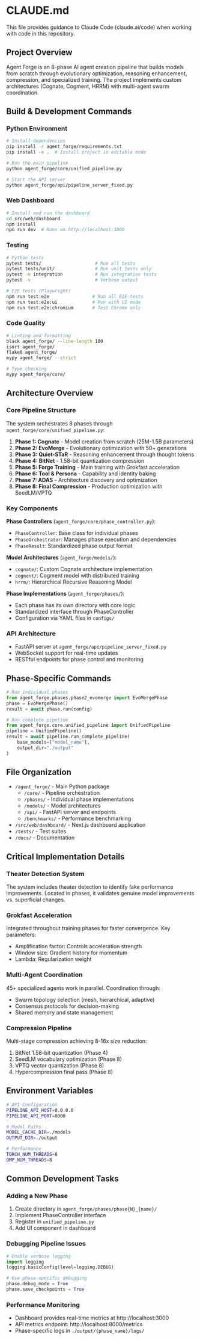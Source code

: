 # CLAUDE.md

This file provides guidance to Claude Code (claude.ai/code) when working with code in this repository.

## Project Overview

Agent Forge is an 8-phase AI agent creation pipeline that builds models from scratch through evolutionary optimization, reasoning enhancement, compression, and specialized training. The project implements custom architectures (Cognate, Cogment, HRRM) with multi-agent swarm coordination.

## Build & Development Commands

### Python Environment
```bash
# Install dependencies
pip install -r agent_forge/requirements.txt
pip install -e .  # Install project in editable mode

# Run the main pipeline
python agent_forge/core/unified_pipeline.py

# Start the API server
python agent_forge/api/pipeline_server_fixed.py
```

### Web Dashboard
```bash
# Install and run the dashboard
cd src/web/dashboard
npm install
npm run dev  # Runs on http://localhost:3000
```

### Testing
```bash
# Python tests
pytest tests/                    # Run all tests
pytest tests/unit/               # Run unit tests only
pytest -m integration            # Run integration tests
pytest -v                        # Verbose output

# E2E tests (Playwright)
npm run test:e2e                # Run all E2E tests
npm run test:e2e:ui             # Run with UI mode
npm run test:e2e:chromium       # Test Chrome only
```

### Code Quality
```bash
# Linting and formatting
black agent_forge/ --line-length 100
isort agent_forge/
flake8 agent_forge/
mypy agent_forge/ --strict

# Type checking
mypy agent_forge/core/
```

## Architecture Overview

### Core Pipeline Structure
The system orchestrates 8 phases through `agent_forge/core/unified_pipeline.py`:

1. **Phase 1: Cognate** - Model creation from scratch (25M-1.5B parameters)
2. **Phase 2: EvoMerge** - Evolutionary optimization with 50+ generations
3. **Phase 3: Quiet-STaR** - Reasoning enhancement through thought tokens
4. **Phase 4: BitNet** - 1.58-bit quantization compression
5. **Phase 5: Forge Training** - Main training with Grokfast acceleration
6. **Phase 6: Tool & Persona** - Capability and identity baking
7. **Phase 7: ADAS** - Architecture discovery and optimization
8. **Phase 8: Final Compression** - Production optimization with SeedLM/VPTQ

### Key Components

**Phase Controllers** (`agent_forge/core/phase_controller.py`):
- `PhaseController`: Base class for individual phases
- `PhaseOrchestrator`: Manages phase execution and dependencies
- `PhaseResult`: Standardized phase output format

**Model Architectures** (`agent_forge/models/`):
- `cognate/`: Custom Cognate architecture implementation
- `cogment/`: Cogment model with distributed training
- `hrrm/`: Hierarchical Recursive Reasoning Model

**Phase Implementations** (`agent_forge/phases/`):
- Each phase has its own directory with core logic
- Standardized interface through PhaseController
- Configuration via YAML files in `configs/`

### API Architecture
- FastAPI server at `agent_forge/api/pipeline_server_fixed.py`
- WebSocket support for real-time updates
- RESTful endpoints for phase control and monitoring

## Phase-Specific Commands

```python
# Run individual phases
from agent_forge.phases.phase2_evomerge import EvoMergePhase
phase = EvoMergePhase()
result = await phase.run(config)

# Run complete pipeline
from agent_forge.core.unified_pipeline import UnifiedPipeline
pipeline = UnifiedPipeline()
result = await pipeline.run_complete_pipeline(
    base_models=["model_name"],
    output_dir="./output"
)
```

## File Organization

- `/agent_forge/` - Main Python package
  - `/core/` - Pipeline orchestration
  - `/phases/` - Individual phase implementations
  - `/models/` - Model architectures
  - `/api/` - FastAPI server and endpoints
  - `/benchmarks/` - Performance benchmarking
- `/src/web/dashboard/` - Next.js dashboard application
- `/tests/` - Test suites
- `/docs/` - Documentation

## Critical Implementation Details

### Theater Detection System
The system includes theater detection to identify fake performance improvements. Located in phases, it validates genuine model improvements vs. superficial changes.

### Grokfast Acceleration
Integrated throughout training phases for faster convergence. Key parameters:
- Amplification factor: Controls acceleration strength
- Window size: Gradient history for momentum
- Lambda: Regularization weight

### Multi-Agent Coordination
45+ specialized agents work in parallel. Coordination through:
- Swarm topology selection (mesh, hierarchical, adaptive)
- Consensus protocols for decision-making
- Shared memory and state management

### Compression Pipeline
Multi-stage compression achieving 8-16x size reduction:
1. BitNet 1.58-bit quantization (Phase 4)
2. SeedLM vocabulary optimization (Phase 8)
3. VPTQ vector quantization (Phase 8)
4. Hypercompression final pass (Phase 8)

## Environment Variables

```bash
# API Configuration
PIPELINE_API_HOST=0.0.0.0
PIPELINE_API_PORT=8000

# Model Paths
MODEL_CACHE_DIR=./models
OUTPUT_DIR=./output

# Performance
TORCH_NUM_THREADS=8
OMP_NUM_THREADS=8
```

## Common Development Tasks

### Adding a New Phase
1. Create directory in `agent_forge/phases/phase{N}_{name}/`
2. Implement PhaseController interface
3. Register in `unified_pipeline.py`
4. Add UI component in dashboard

### Debugging Pipeline Issues
```python
# Enable verbose logging
import logging
logging.basicConfig(level=logging.DEBUG)

# Use phase-specific debugging
phase.debug_mode = True
phase.save_checkpoints = True
```

### Performance Monitoring
- Dashboard provides real-time metrics at http://localhost:3000
- API metrics endpoint: http://localhost:8000/metrics
- Phase-specific logs in `./output/{phase_name}/logs/`